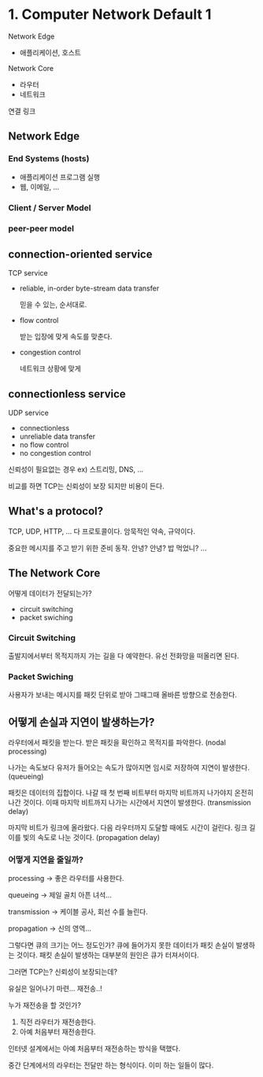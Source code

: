 # 1. Computer Network Default 1

Network Edge

- 애플리케이션, 호스트

Network Core

- 라우터
- 네트워크

연결 링크

## Network Edge

### End Systems (hosts)

- 애플리케이션 프로그램 실행
- 웹, 이메일, ...

### Client / Server Model

### peer-peer model

## connection-oriented service

TCP service

- reliable, in-order byte-stream data transfer

  믿을 수 있는, 순서대로.

- flow control

  받는 입장에 맞게 속도를 맞춘다.

- congestion control

  네트워크 상황에 맞게

## connectionless service

UDP service

- connectionless
- unreliable data transfer
- no flow control
- no congestion control

신뢰성이 필요없는 경우
ex) 스트리밍, DNS, ...

비교를 하면 TCP는 신뢰성이 보장 되지만 비용이 든다.

## What's a protocol?

TCP, UDP, HTTP, ...
다 프로토콜이다.
암묵적인 약속, 규약이다.

중요한 메시지를 주고 받기 위한 준비 동작.
안녕? 안녕? 밥 먹었니? ...

## The Network Core

어떻게 데이터가 전달되는가?

- circuit switching
- packet swiching

### Circuit Switching

출발지에서부터 목적지까지 가는 길을 다 예약한다.
유선 전화망을 떠올리면 된다.

### Packet Swiching

사용자가 보내는 메시지를 패킷 단위로 받아 그때그때 올바른 방향으로 전송한다.

## 어떻게 손실과 지연이 발생하는가?

라우터에서 패킷을 받는다.
받은 패킷을 확인하고 목적지를 파악한다. (nodal processing)

나가는 속도보다 유저가 들어오는 속도가 많아지면 임시로 저장하여 지연이 발생한다. (queueing)

패킷은 데이터의 집합이다. 나갈 때 첫 번째 비트부터 마지막 비트까지 나가야지 온전히 나간 것이다. 이때 마지막 비트까지 나가는 시간에서 지연이 발생한다. (transmission delay)

마지막 비트가 링크에 올라왔다. 다음 라우터까지 도달할 때에도 시간이 걸린다. 링크 길이를 빛의 속도로 나눈 것이다. (propagation delay)

### 어떻게 지연을 줄일까?

processing -> 좋은 라우터를 사용한다.

queueing -> 제일 골치 아픈 녀석...

transmission -> 케이블 공사, 회선 수를 늘린다.

propagation -> 신의 영역...

그렇다면 큐의 크기는 어느 정도인가?
큐에 들어가지 못한 데이터가 패킷 손실이 발생하는 것이다.
패킷 손실이 발생하는 대부분의 원인은 큐가 터져서이다.

그러면 TCP는? 신뢰성이 보장되는데?

유실은 일어나기 마련... 재전송..!

누가 재전송을 할 것인가?

1. 직전 라우터가 재전송한다.
2. 아예 처음부터 재전송한다.

인터넷 설계에서는 아예 처음부터 재전송하는 방식을 택했다.

중간 단계에서의 라우터는 전달만 하는 형식이다.
이미 하는 일들이 많다.
